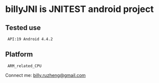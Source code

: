 # billyJNI is JNITEST android project 
## Tested use
	 API:19 Android 4.4.2

## Platform 
	 ARM_related_CPU

Connect me: billy.ruzheng@gmail.com
